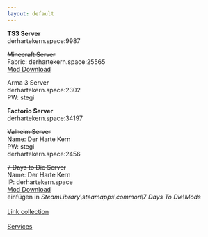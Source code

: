 ```yaml
---
layout: default
---
```

**TS3 Server**  
derhartekern.space:9987

~~Minecraft Server~~\
Fabric: derhartekern.space:25565\
[Mod Download](https://nextcloud.derhartekern.space/s/dBrEye6H4zSEzaz)

~~Arma 3 Server~~\
derhartekern.space:2302\
PW: stegi

**Factorio Server**\
derhartekern.space:34197  

~~Valheim Server~~\
Name: Der Harte Kern\
PW: stegi\
derhartekern.space:2456

~~7 Days to Die Server~~\
Name: Der Harte Kern\
IP: derhartekern.space\
[Mod Download](https://nextcloud.derhartekern.space/s/WK6tzr4cBJsMKnJ)\
einfügen in *SteamLibrary\steamapps\common\7 Days To Die\Mods*
\
\
[Link collection](https://derhartekern.space/links)\
\
[Services](https://derhartekern.space/services)
